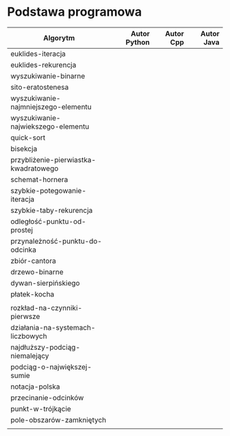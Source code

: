 # Podstawa programowa

| Algorytm                              | Autor Python | Autor Cpp | Autor Java |
| ------------------------------------- | -----------: | --------: | ---------: |
| euklides-iteracja                     |              |           |            |
| euklides-rekurencja                   |              |           |            |
| wyszukiwanie-binarne                  |              |           |            |
| sito-eratostenesa                     |              |           |            |
| wyszukiwanie-najmniejszego-elementu   |              |           |            |
| wyszukiwanie-najwiekszego-elementu    |              |           |            |
| quick-sort                            |              |           |            |
| bisekcja                              |              |           |            |
| przybliżenie-pierwiastka-kwadratowego |              |           |            |
| schemat-hornera                       |              |           |            |
| szybkie-potegowanie-iteracja          |              |           |            |
| szybkie-taby-rekurencja               |              |           |            |
| odległość-punktu-od-prostej           |              |           |            |
| przynależność-punktu-do-odcinka       |              |           |            |
| zbiór-cantora                         |              |           |            |
| drzewo-binarne                        |              |           |            |
| dywan-sierpińskiego                   |              |           |            |
| płatek-kocha                          |              |           |            |
|                                       |              |           |            |
| rozkład-na-czynniki-pierwsze          |              |           |            |
| działania-na-systemach-liczbowych     |              |           |            |
| najdłuższy-podciąg-niemalejący        |              |           |            |
| podciąg-o-największej-sumie           |              |           |            |
| notacja-polska                        |              |           |            |
| przecinanie-odcinków                  |              |           |            |
| punkt-w-trójkącie                     |              |           |            |
| pole-obszarów-zamkniętych             |              |           |            |
|                                       |              |           |            |
